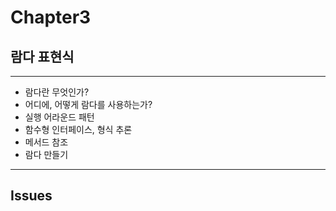 # Chapter3
## 람다 표현식

---
- 람다란 무엇인가?
- 어디에, 어떻게 람다를 사용하는가?
- 실행 어라운드 패턴
- 함수형 인터페이스, 형식 추론
- 메서드 참조
- 람다 만들기
---

## Issues
